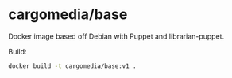 cargomedia/base
===============
Docker image based off Debian with Puppet and librarian-puppet.

Build:
```sh
docker build -t cargomedia/base:v1 .
```
